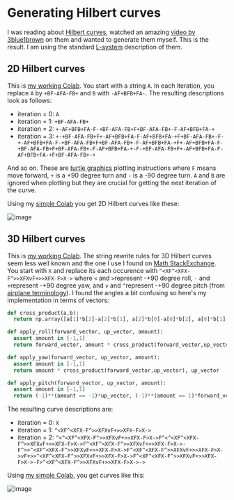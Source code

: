 # Generating Hilbert curves

I was reading about [Hilbert curves](https://en.wikipedia.org/wiki/Hilbert_curve), watched an amazing [video by 3blue1brown](https://www.youtube.com/watch?v=3s7h2MHQtxc) on them and wanted to generate them myself. This is the result. I am using the standard [L-system](https://en.wikipedia.org/wiki/L-system) description of them.

## 2D Hilbert curves
This is [my working Colab](https://github.com/stanislavfort/hilbert-curves/blob/main/Generating_2D_Hilbert_curves.ipynb).
You start with a string `A`. In each iteration, you replace `A` by `+BF-AFA-FB+` and `B` with `-AF+BFB+FA-`. The resulting descriptions look as follows:
- iteration = 0: `A`
- iteration = 1: `+BF-AFA-FB+`
- iteration = 2: `+-AF+BFB+FA-F-+BF-AFA-FB+F+BF-AFA-FB+-F-AF+BFB+FA-+`
- iteration = 3: `+-+BF-AFA-FB+F+-AF+BFB+FA-F-AF+BFB+FA-+F+BF-AFA-FB+-F-+-AF+BFB+FA-F-+BF-AFA-FB+F+BF-AFA-FB+-F-AF+BFB+FA-+F+-AF+BFB+FA-F-+BF-AFA-FB+F+BF-AFA-FB+-F-AF+BFB+FA-+-F-+BF-AFA-FB+F+-AF+BFB+FA-F-AF+BFB+FA-+F+BF-AFA-FB+-+`
  
And so on. These are [turtle graphics](https://en.wikipedia.org/wiki/Turtle_graphics) plotting instructions where `F` means move forward, `+` is a +90 degree turn and `-` is a -90 degree turn. `A` and `B` are ignored when plotting but they are crucial for getting the next iteration of the curve.

Using my [simple Colab](https://github.com/stanislavfort/hilbert-curves/blob/main/Generating_2D_Hilbert_curves.ipynb) you get 2D Hilbert curves like these:

![image](https://github.com/stanislavfort/hilbert-curves/assets/16190914/bb496436-e810-4333-a837-288b9e949b20)

## 3D Hilbert curves
This is [my working Colab](https://github.com/stanislavfort/hilbert-curves/blob/main/Generating_3D_Hilbert_curves.ipynb). The string rewrite rules for 3D Hilbert curves seem less well known and the one I use I found on [Math StackExchange](https://math.stackexchange.com/questions/123642/representing-a-3d-hilbert-curve-as-an-l-system). You start with `X` and replace its each occurence with `^<XF^<XFX-F^>>XFXvF+>>XFX-F>X->` where `<` and `>`represent -+90 degree roll, `-` and `+`represent -+90 degree yaw, and `v` and `^`represent -+90 degree pitch (from [airplane terminology](https://en.wikipedia.org/wiki/Euler_angles#/media/File:Yaw_Axis_Corrected.svg)). I found the angles a bit confusing so here's my implementation in terms of vectors:
```python
def cross_product(a,b):
  return np.array([a[1]*b[2]-a[2]*b[1], a[2]*b[0]-a[0]*b[2], a[0]*b[1]-a[1]*b[0]])

def apply_roll(forward_vector, up_vector, amount):
  assert amount in [-1,1]
  return forward_vector, amount * cross_product(forward_vector,up_vector)

def apply_yaw(forward_vector, up_vector, amount):
  assert amount in [-1,1]
  return amount * cross_product(forward_vector,up_vector), up_vector

def apply_pitch(forward_vector, up_vector, amount):
  assert amount in [-1,1]
  return (-1)**(amount == -1)*up_vector, (-1)**(amount == 1)*forward_vector
```

The resulting curve descriptions are:
- iteration = 0: `X`
- iteration = 1: `^<XF^<XFX-F^>>XFXvF+>>XFX-F>X->`
- iteration = 2: `^<^<XF^<XFX-F^>>XFXvF+>>XFX-F>X->F^<^<XF^<XFX-F^>>XFXvF+>>XFX-F>X->F^<XF^<XFX-F^>>XFXvF+>>XFX-F>X->-F^>>^<XF^<XFX-F^>>XFXvF+>>XFX-F>X->F^<XF^<XFX-F^>>XFXvF+>>XFX-F>X->vF+>>^<XF^<XFX-F^>>XFXvF+>>XFX-F>X->F^<XF^<XFX-F^>>XFXvF+>>XFX-F>X->-F>^<XF^<XFX-F^>>XFXvF+>>XFX-F>X->->`

Using [my simple Colab](https://github.com/stanislavfort/hilbert-curves/blob/main/Generating_3D_Hilbert_curves.ipynb), you get curves like this:

![image](https://github.com/stanislavfort/hilbert-curves/assets/16190914/e13c4a7c-7ee2-4dd4-9740-fd5736dce598)




